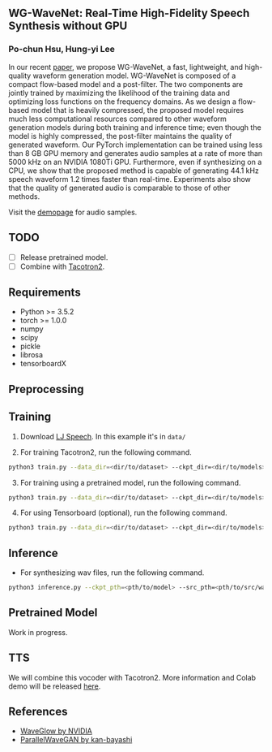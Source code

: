 ## WG-WaveNet: Real-Time High-Fidelity Speech Synthesis without GPU

### Po-chun Hsu, Hung-yi Lee

In our recent [paper](https://arxiv.org/abs/2005.07412), we propose WG-WaveNet, a fast, lightweight, and high-quality waveform generation model. WG-WaveNet is composed of a compact flow-based model and a post-filter. The two components are jointly trained by maximizing the likelihood of the training data and optimizing loss functions on the frequency domains. As we design a flow-based model that is heavily compressed, the proposed model requires much less computational resources compared to other waveform generation models during both training and inference time; even though the model is highly compressed, the post-filter maintains the quality of generated waveform. Our PyTorch implementation can be trained using less than 8 GB GPU memory and generates audio samples at a rate of more than 5000 kHz on an NVIDIA 1080Ti GPU. Furthermore, even if synthesizing on a CPU, we show that the proposed method is capable of generating 44.1 kHz speech waveform 1.2 times faster than real-time. Experiments also show that the quality of generated audio is comparable to those of other methods.

Visit the [demopage](https://bogihsu.github.io/WG-WaveNet/) for audio samples.

## TODO
- [ ] Release pretrained model.
- [ ] Combine with [Tacotron2](https://github.com/BogiHsu/Tacotron2-PyTorch).

## Requirements
- Python >= 3.5.2
- torch >= 1.0.0
- numpy
- scipy
- pickle
- librosa
- tensorboardX

## Preprocessing


## Training
1. Download [LJ Speech](https://keithito.com/LJ-Speech-Dataset/). In this example it's in `data/`

2. For training Tacotron2, run the following command.

```bash
python3 train.py --data_dir=<dir/to/dataset> --ckpt_dir=<dir/to/models>
```

3. For training using a pretrained model, run the following command.

```bash
python3 train.py --data_dir=<dir/to/dataset> --ckpt_dir=<dir/to/models> --ckpt_pth=<pth/to/pretrained/model>
```

4. For using Tensorboard (optional), run the following command.

```bash
python3 train.py --data_dir=<dir/to/dataset> --ckpt_dir=<dir/to/models> --log_dir=<dir/to/logs>
```

## Inference
- For synthesizing wav files, run the following command.

```bash
python3 inference.py --ckpt_pth=<pth/to/model> --src_pth=<pth/to/src/wavs> --res_pth=<pth/to/save/wavs>
```

## Pretrained Model
Work in progress.

## TTS
We will combine this vocoder with Tacotron2. More information and Colab demo will be released [here](https://github.com/BogiHsu/Tacotron2-PyTorch). 

## References
- [WaveGlow by NVIDIA](https://github.com/NVIDIA/waveglow)
- [ParallelWaveGAN by kan-bayashi](https://github.com/kan-bayashi/ParallelWaveGAN)

